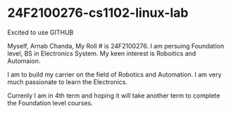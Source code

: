 # 24F2100276-cs1102-linux-lab
Excited to use GITHUB

Myself, Arnab Chanda, My Roll # is 24F2100276. I am persuing Foundation level, BS in Electronics System. My keen interest is Roboitics and Automaion.

I am to build my carrier on the field of Robotics and Automation. I am very much passionate to learn the Electronics.

Currenly I am in 4th term and hoping it will take another term to complete the Foundation level courses.
